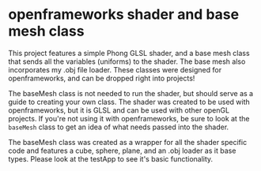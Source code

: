 openframeworks shader and base mesh class
===============================

This project features a simple Phong GLSL shader, and a base mesh class that sends all the variables (uniforms) to the shader. The base mesh also incorporates my .obj file loader. These classes were designed for openframeworks, and can be dropped right into projects!

The baseMesh class is not needed to run the shader, but should serve as a guide to creating your own class. The shader was created to be used with openframeworks, but it is GLSL and can be used with other openGL projects. If you're not using it with openframeworks, be sure to look at the `baseMesh` class to get an idea of what needs passed into the shader.

The baseMesh class was created as a wrapper for all the shader specific code and features a cube, sphere, plane, and an .obj loader as it base types. Please look at the testApp to see it's basic functionality.
